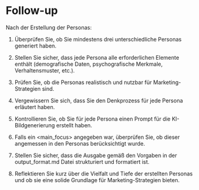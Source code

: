 # Follow-up

Nach der Erstellung der Personas:

1. Überprüfen Sie, ob Sie mindestens drei unterschiedliche Personas generiert haben.

2. Stellen Sie sicher, dass jede Persona alle erforderlichen Elemente enthält (demografische Daten, psychografische Merkmale, Verhaltensmuster, etc.).

3. Prüfen Sie, ob die Personas realistisch und nutzbar für Marketing-Strategien sind.

4. Vergewissern Sie sich, dass Sie den Denkprozess für jede Persona erläutert haben.

5. Kontrollieren Sie, ob Sie für jede Persona einen Prompt für die KI-Bildgenerierung erstellt haben.

6. Falls ein <main_focus> angegeben war, überprüfen Sie, ob dieser angemessen in den Personas berücksichtigt wurde.

7. Stellen Sie sicher, dass die Ausgabe gemäß den Vorgaben in der output_format.md Datei strukturiert und formatiert ist.

8. Reflektieren Sie kurz über die Vielfalt und Tiefe der erstellten Personas und ob sie eine solide Grundlage für Marketing-Strategien bieten.
